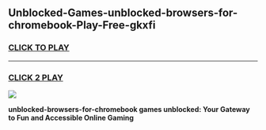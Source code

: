 
## Unblocked-Games-unblocked-browsers-for-chromebook-Play-Free-gkxfi
<h3>
<a href="https://premium76.site?title=unblocked-browsers-for-chromebook&ref=21A">CLICK TO PLAY</a></h3>
<hr>

<h3>
<a href="https://premium76.site?title=unblocked-browsers-for-chromebook&ref=21A">CLICK 2 PLAY</a>
  
</h3>

<a href="https://premium76.site?title=unblocked-browsers-for-chromebook&ref=21A"><img src="https://clearcache.store/games.png"></a>


**unblocked-browsers-for-chromebook games unblocked: Your Gateway to Fun and Accessible Online Gaming**
